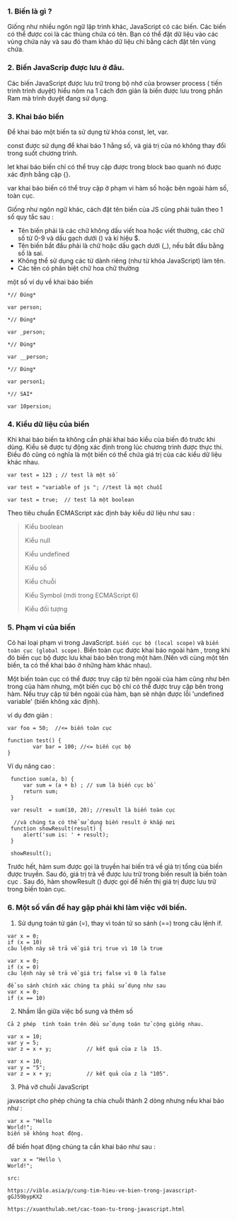 ### 1. Biến là gì ?
Giống như nhiều ngôn ngữ lập trình khác, JavaScript có các biến. Các biến có thể được coi là các thùng chứa có tên. Bạn có thể đặt dữ liệu vào các vùng chứa này và sau đó tham khảo dữ liệu chỉ bằng cách đặt tên vùng chứa.

### 2. Biến JavaScrip được lưu ở đâu.
Các biến JavaScript được lưu trữ trong bộ nhớ của browser process ( tiến trình trình duyệt) hiểu nôm na 1 cách đơn giản là biến được lưu trong phần Ram mà trình duyệt đang sử dụng.

### 3. Khai báo biến
Để khai báo một biến ta sử dụng từ khóa const, let, var.

const được sử dụng để khai báo 1 hằng số, và giá trị của nó không thay đổi trong suốt chương trình.

let khai báo biến chỉ có thể truy cập được trong block bao quanh nó được xác định bằng cặp {}.

var khai báo biến có thể truy cập ở phạm vi hàm số hoặc bên ngoài hàm số, toàn cục.

Giống như ngôn ngữ khác, cách đặt tên biến của JS cũng phải tuân theo 1 số quy tắc sau :

* Tên biến phải là các chữ không dấu viết hoa hoặc viết thường, các chữ số từ 0-9 và dấu gạch dưới () và kí hiệu $.
* Tên biến bắt đầu phải là chữ hoặc dấu gạch dưới (_), nếu bắt đầu bằng số là sai.
* Không thể sử dụng các từ dành riêng (như từ khóa JavaScript) làm tên.
* Các tên có phân biệt chữ hoa chữ thường
  
một số ví dụ về khai báo biến

```
*// Đúng*

var person;
 
*// Đúng*

var _person;
 
*// Đúng*

var __person;
 
*// Đúng*

var person1;
 
*// SAI*

var 10persion;
```
### 4. Kiểu dữ liệu của biến
Khi khai báo biến ta không cần phải khai báo kiểu của biến đó trước khi dùng. Kiểu sẽ được tự động xác định trong lúc chương trình được thực thi. Điều đó cũng có nghĩa là một biến có thể chứa giá trị của các kiểu dữ liệu khác nhau.
```
var test = 123 ; // test là một số

var test = "variable of js "; //test là một chuỗi

var test = true;  // test là một boolean
```
Theo tiêu chuẩn ECMAScript xác định bảy kiểu dữ liệu như sau :

>Kiểu boolean
>
>Kiểu null
>
>Kiểu undefined
>
>Kiểu số
>
>Kiểu chuỗi
>
>Kiểu Symbol (mới trong ECMAScript 6)
>
>Kiểu đối tượng

### 5. Phạm vi của biến
Có hai loại phạm vi trong JavaScript. `biến cục bộ (local scope)` và `biến toàn cục (global scope)`. Biến toàn cục được khai báo ngoài hàm , trong khi đó biến cục bộ được lưu khai báo bên trong một hàm.(Nên với cùng một tên biến, ta có thể khai báo ở những hàm khác nhau).

Một biến toàn cục có thể được truy cập từ bên ngoài của hàm cũng như bên trong của hàm nhưng, một biến cục bộ chỉ có thể được truy cập bên trong hàm. Nếu truy cập từ bên ngoài của hàm, bạn sẽ nhận được lỗi 'undefined variable' (biến không xác định).

ví dụ đơn giản :
```
var foo = 50;  //<= biến toàn cục 

function test() {
        var bar = 100; //<= biến cục bộ 
}
```
Ví dụ nâng cao :
```
 function sum(a, b) { 
     var sum = (a + b) ; // sum là biến cục bố
     return sum;
 }
  
 var result  = sum(10, 20); //result là biến toàn cục
  
  //và chúng ta có thể sử dụng biến result ở khắp nơi
 function showResult(result) {
     alert('sum is: ' + result);
 }
  
 showResult();
 ```
Trước hết, hàm sum được gọi là truyền hai biến trả về giá trị tổng của biến được truyền. Sau đó, giá trị trả về được lưu trữ trong biến result là biến toàn cục . Sau đó, hàm showResult () được gọi để hiển thị giá trị được lưu trữ trong biến toàn cục.

### 6. Một số vấn đề hay gặp phải khi làm việc với biến.
1. Sử dụng toán tử gán (=), thay vì toán tử so sánh (==) trong câu lệnh if.
```
var x = 0;
if (x = 10)
câu lệnh này sẽ trả về giá trị true vì 10 là true
```
```
var x = 0;
if (x = 0) 
câu lệnh này sẽ trả về giá trị false vì 0 là false
```
```
để so sánh chính xác chúng ta phải sử dụng như sau
var x = 0;
if (x == 10)
```
2. Nhầm lẫn giữa việc bổ sung và thêm số
```
Cả 2 phép  tính toán trên đều sử dụng toán tử cộng giống nhau.

var x = 10;
var y = 5;
var z = x + y;           // kết quả của z là  15.

var x = 10;
var y = "5";
var z = x + y;           // kết quả của z là "105".
```
3. Phá vỡ chuỗi JavaScript

javascript cho phép chúng ta chia chuỗi thành 2 dòng nhưng nếu khai báo như :
```
var x = "Hello
World!";
biến sẽ không hoạt động.
```
để biến họat động chúng ta cần khai báo như sau :
```
 var x = "Hello \
World!";

src:

https://viblo.asia/p/cung-tim-hieu-ve-bien-trong-javascript-gGJ59bypKX2

https://xuanthulab.net/cac-toan-tu-trong-javascript.html